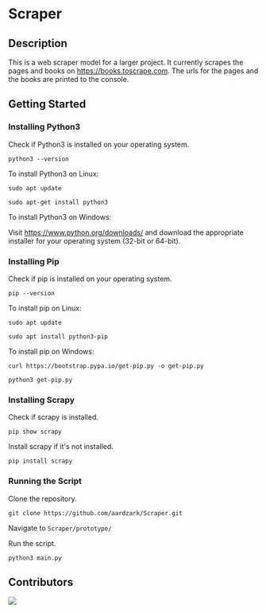 # Scraper

## Description

This is a web scraper model for a larger project. It currently scrapes the pages and books on https://books.toscrape.com.
The urls for the pages and the books are printed to the console.

## Getting Started

### Installing Python3

Check if Python3 is installed on your operating system.

`python3 --version`

To install Python3 on Linux:

`sudo apt update`

`sudo apt-get install python3`

To install Python3 on Windows:

Visit https://www.python.org/downloads/ and download the appropriate
installer for your operating system (32-bit or 64-bit).

### Installing Pip
Check if pip is installed on your operating system.

`pip --version`

To install pip on Linux:

`sudo apt update`

`sudo apt install python3-pip`

To install pip on Windows:

`curl https://bootstrap.pypa.io/get-pip.py -o get-pip.py`

`python3 get-pip.py`

### Installing Scrapy

Check if scrapy is installed.

`pip show scrapy`

Install scrapy if it's not installed.

`pip install scrapy`

### Running the Script

Clone the repository.

`git clone https://github.com/aardzark/Scraper.git`

Navigate to `Scraper/prototype/`

Run the script.

`python3 main.py`

## Contributors

<a href = "https://github.com/aardzark/Scraper/graphs/contributors">
  <img src="https://github.com/aardzark.png?size=50">
</a>